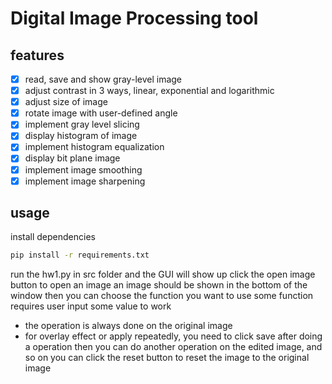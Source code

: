 # Digital Image Processing tool

## features
- [x] read, save and show gray-level image
- [x] adjust contrast in 3 ways, linear, exponential and logarithmic
- [x] adjust size of image
- [x] rotate image with user-defined angle
- [x] implement gray level slicing
- [x] display histogram of image
- [x] implement histogram equalization
- [x] display bit plane image
- [x] implement image smoothing
- [x] implement image sharpening

## usage
install dependencies
```bash
pip install -r requirements.txt
```
run the hw1.py in src folder
and the GUI will show up
click the open image button to open an image
an image should be shown in the bottom of the window
then you can choose the function you want to use
some function requires user input some value to work
- the operation is always done on the original image
- for overlay effect or apply repeatedly, you need to click save after doing a operation
then you can do another operation on the edited image, and so on
you can click the reset button to reset the image to the original image

